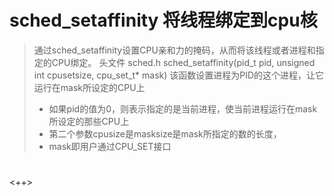 # sched\_setaffinity 将线程绑定到cpu核
> 通过sched\_setaffinity设置CPU亲和力的掩码，从而将该线程或者进程和指定的CPU绑定。
> 头文件 sched.h
> sched\_setaffinity(pid\_t pid, unsigned int cpusetsize, cpu\_set\_t* mask)
> 该函数设置进程为PID的这个进程，让它运行在mask所设定的CPU上
> - 如果pid的值为0，则表示指定的是当前进程，使当前进程运行在mask所设定的那些CPU上
> - 第二个参数cpusize是masksize是mask所指定的数的长度，
> - mask即用户通过CPU_SET接口

# 
<++>
